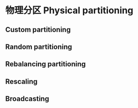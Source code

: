 # 物理分区 Physical partitioning

## Custom partitioning

## Random partitioning 

## Rebalancing partitioning

## Rescaling

## Broadcasting

